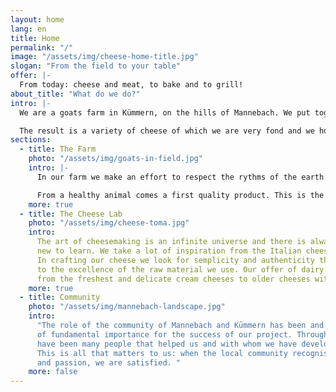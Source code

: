 ```yaml
---
layout: home
lang: en
title: Home
permalink: "/"
image: "/assets/img/cheese-home-title.jpg"
slogan: "From the field to your table"
offer: |-
  From today: cheese and meat, to bake and to grill!
about_title: "What do we do?"
intro: |-
  We are a goats farm in Kümmern, on the hills of Mannebach. We put together natural farming and our heritage of Italian cheese-making.

  The result is a variety of cheese of which we are very fond and we hope one day you'll love them too.
sections:
  - title: The Farm
    photo: "/assets/img/goats-in-field.jpg"
    intro: |-
      In our farm we make an effort to respect the rythms of the earth. We have a livestock of 80 goats, 2 billygoats and a dog. The well being of our animals is our number 1 priority.

      From a healthy animal comes a first quality product. This is the reason why we make sure that they only eat natural fodder, they rest without being milked for about a month a year, that they spend as much time as possible outdoors and that even inside the stable they have a cosy space.
    more: true
  - title: The Cheese Lab
    photo: "/assets/img/cheese-toma.jpg"
    intro:
      The art of cheesemaking is an infinite universe and there is always something
      new to learn. We take a lot of inspiration from the Italian cheesmaking tradition.
      In crafting our cheese we look for semplicity and authenticity that leave space
      to the excellence of the raw material we use. Our offer of dairy products varies
      from the freshest and delicate cream cheeses to older cheeses with sharper flavours.
    more: true
  - title: Community
    photo: "/assets/img/mannebach-landscape.jpg"
    intro:
      "The role of the community of Mannebach and Kūmmern has been and keeps beeing
      of fundamental importance for the success of our project. Through the years, there
      have been many people that helped us and with whom we have developed friendships.
      This is all that matters to us: when the local community recognises our effort
      and passion, we are satisfied. "
    more: false
---
```

